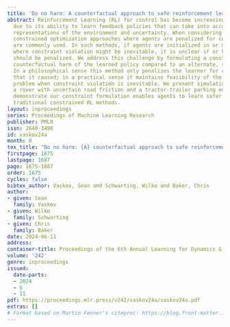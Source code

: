 ```yaml
---
title: 'Do no harm: A counterfactual approach to safe reinforcement learning'
abstract: Reinforcement Learning (RL) for control has become increasingly popular
  due to its ability to learn feedback policies that can take into account complex
  representations of the environment and uncertainty. When considering safety constraints,
  constrained optimization approaches where agents are penalized for constraint violations
  are commonly used. In such methods, if agents are initialized in or must visit states
  where constraint violation might be inevitable, it is unclear if or how much they
  should be penalized. We address this challenge by formulating a constraint on the
  counterfactual harm of the learned policy compared to an alternate, safe policy.
  In a philosophical sense this method only penalizes the learner for constraint violations
  that it caused; in a practical sense it maintains feasibility of the optimal control
  problem when constraint violation is inevitable. We present simulation studies on
  a rover with uncertain road friction and a tractor-trailer parking environment that
  demonstrate our constraint formulation enables agents to learn safer policies than
  traditional constrained RL methods.
layout: inproceedings
series: Proceedings of Machine Learning Research
publisher: PMLR
issn: 2640-3498
id: vaskov24a
month: 0
tex_title: "Do no harm: {A} counterfactual approach to safe reinforcement learning"
firstpage: 1675
lastpage: 1687
page: 1675-1687
order: 1675
cycles: false
bibtex_author: Vaskov, Sean and Schwarting, Wilko and Baker, Chris
author:
- given: Sean
  family: Vaskov
- given: Wilko
  family: Schwarting
- given: Chris
  family: Baker
date: 2024-06-11
address:
container-title: Proceedings of the 6th Annual Learning for Dynamics & Control Conference
volume: '242'
genre: inproceedings
issued:
  date-parts:
  - 2024
  - 6
  - 11
pdf: https://proceedings.mlr.press/v242/vaskov24a/vaskov24a.pdf
extras: []
# Format based on Martin Fenner's citeproc: https://blog.front-matter.io/posts/citeproc-yaml-for-bibliographies/
---
```

